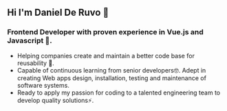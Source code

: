 ## **Hi I'm Daniel De Ruvo** 👋

### Frontend Developer with proven experience in Vue.js and Javascript 🌱. 

* Helping companies create and maintain a better code base for reusability 🔭. 
* Capable of continuous learning from senior developers🤓. Adept in creating Web apps design, installation, testing and maintenance of software systems.
* Ready to apply my passion for coding to a talented engineering team to develop quality solutions⚡.

